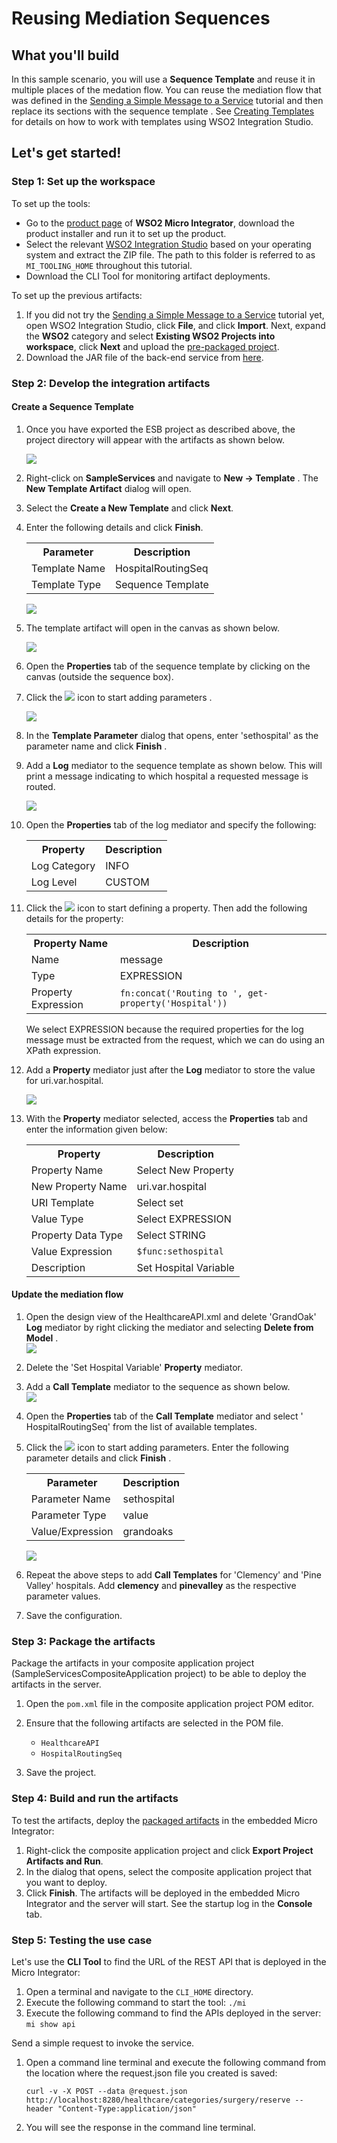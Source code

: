 # Reusing Mediation Sequences

## What you'll build

In this sample scenario, you will use a **Sequence Template**
and reuse it in multiple places of the medation flow. You can reuse the
mediation flow that was defined in the [Sending a Simple Message to a Service](integration/sending-a-simple-message-to-a-service.md) tutorial and then replace its sections with the sequence template . See [Creating Templates](../../develop/creating-artifacts/creating-sequence-templates.md) for details
on how to work with templates using WSO2 Integration Studio.

## Let's get started!

### Step 1: Set up the workspace

To set up the tools:

-   Go to the [product page](https://wso2.com/integration/) of **WSO2 Micro Integrator**, download the product installer and run it to set up the product.
-   Select the relevant [WSO2 Integration Studio](https://wso2.com/integration/tooling/) based on your operating system and extract the
    ZIP file.  The path to this folder is referred to as `MI_TOOLING_HOME` throughout this tutorial.
-   Download the CLI Tool for monitoring artifact deployments.

To set up the previous artifacts:

1.  If you did not try the [Sending a Simple Message to a Service](integration/sending-a-simple-message-to-a-service.md) tutorial yet, open WSO2 Integration Studio, click **File**, and click **Import**. Next, expand the **WSO2** category and select **Existing WSO2 Projects into workspace**, click **Next** and upload the [pre-packaged
project](https://github.com/wso2-docs/WSO2_EI/blob/master/Integration-Tutorial-Artifacts/SimpleMessageToServiceTutorial.zip). 
2.  Download the JAR file of the back-end service from [here](https://github.com/wso2-docs/WSO2_EI/blob/master/Back-End-Service/Hospital-Service-2.0.0.jar).

### Step 2: Develop the integration artifacts

#### Create a Sequence Template

1.  Once you have exported the ESB project as described above, the project directory will appear with the artifacts as shown below.

    ![](/assets/img/tutorials/sequence-temp-project-explorer.png)

2.  Right-click on **SampleServices** and navigate to **New -> Template** . The **New Template Artifact** dialog will open.
3.  Select the **Create a New Template** and click **Next**.
4.  Enter the following details and click **Finish**.
    <table>
        <tr>
            <th>Parameter</th>
            <th>Description</th>
        </tr>
        <tr>
            <td>Template Name</td>
            <td>HospitalRoutingSeq</td>
        </tr>
        <tr>
            <td>Template Type</td>
            <td>Sequence Template</td>
        </tr>
    </table>

    ![](https://lh6.googleusercontent.com/jlYENAKLNtl-psHJCLm1dG_ziOYkinAK755IrObL-xdK2KXYmCkMju76X957PeSMQ8Hn5Q5RfNRgv_Uq-wOjE6apTyTlU3-jhf0ZUylfuydaOTCp8EZPtWkQ4hS9_cLADSME168K)

5.  The template artifact will open in the canvas as shown below.

    ![](/assets/img/tutorials/sequence-canvas-1.png)

6.  Open the **Properties** tab of the sequence template by clicking on
    the canvas (outside the sequence box).  

7.  Click the ![](/assets/img/tutorials/plus-icon.png) icon
    to start adding parameters .

    ![](/assets/img/tutorials/sequence-canvas-2.png) 

8.  In the **Template Parameter** dialog that opens, enter 'sethospital' as the parameter name and click **Finish** .

9.  Add a **Log** mediator to the sequence template as shown below. This
    will print a message indicating to which hospital a requested
    message is routed.

    ![](/assets/img/tutorials/log-mediator-in-sequence.png) 

10. Open the **Properties** tab of the log mediator and specify the
    following:

    <table>
        <tr>
            <th>Property</th>
            <th>Description</th>
        </tr>
        <tr>
            <td>Log Category</td>
            <td>INFO</td>
        </tr>
        <tr>
            <td>Log Level</td>
            <td>CUSTOM</td>
        </tr>
    </table>

11. Click the ![](/assets/img/tutorials/plus-icon.png) icon
    to start defining a property. Then add the following details for the
    property:

    <table>
        <tr>
            <th>Property Name</th>
            <th>Description</th>
        </tr>
        <tr>
            <td> Name</td>
            <td>message</td>
        </tr>
        <tr>
            <td>Type</td>
            <td>EXPRESSION</td>
        </tr>
        <tr>
            <td>Property Expression</td>
            <td><code>fn:concat('Routing to ', get-property('Hospital')) </code></td>
        </tr>
    </table>

    We select EXPRESSION because the required properties for the log
    message must be extracted from the request, which we can do using an
    XPath expression.  

12. Add a **Property** mediator just after the **Log** mediator to store
    the value for uri.var.hospital.

    ![](https://lh6.googleusercontent.com/Q4ulnFRxB7JyfuTexWUkGz_BurFUn8K45OPKrKDy-fZ1dS9fbC3Y0CBTdCMcKanKdPD2Httx-7C6S746QEb96ixJ-y48On_IHgaxqG2FqnAQfM4JemIkN2EnSpoJgqvF2FGztgA-) 

13. With the **Property** mediator selected, access the **Properties**
    tab and enter the information given below:
    <table>
        <tr>
            <th>Property</th>
            <th>Description</th>
        </tr>
        <tr>
            <td>Property Name</td>
            <td>Select New Property</td>
        </tr>
        <tr>
            <td>New Property Name</td>
            <td>uri.var.hospital  </td>
        </tr>
        <tr>
            <td>URI Template</td>
            <td>Select set </td>
        </tr>
        <tr>
            <td>Value Type</td>
            <td>Select EXPRESSION</td>
        </tr>
        <tr>
            <td>Property Data Type</td>
            <td>Select STRING</td>
        </tr>
        <tr>
            <td>Value Expression</td>
            <td><code>$func:sethospital</code></td>
        </tr>
        <tr>
            <td>Description</td>
            <td>Set Hospital Variable</td>
        </tr>
    </table>

#### Update the mediation flow

1.  Open the design view of the HealthcareAPI.xml and delete 'GrandOak'
    **Log** mediator by right clicking the mediator and selecting
    **Delete from Model** .  
    ![](https://lh4.googleusercontent.com/6Lsp6WbAQJwjSbmsyWlKnIMkP6Q3cB9hiwzvGRkyFUtbZKteu--ePnwvaA2LqfD-7AyLqy6U1Im42We67PsSP4JhL41vlZ8nwTC8S2KrF11Hpfu365bBXhCNOZX8cMlgdBgGX7e-)

2.  Delete the 'Set Hospital Variable' **Property** mediator.

3.  Add a **Call Template** mediator to the sequence as shown below.  
    ![](https://lh6.googleusercontent.com/1SUm23IRnOH-vp_o0QWpSS3bhIawxhmsKN_1Y_PYyEaZ2k6_2tuDFeyyJtp18c8Q-p6mubMToqA6v4tyWDtBMgQcJdXet00Vtxa-IDnu7TTh5eSvqnEfSi9YEoxEhuE1yJO62w4B)

4.  Open the **Properties** tab of the **Call Template** mediator and
    select ' HospitalRoutingSeq' from the list of available templates.

5.  Click the ![](/assets/img/tutorials/plus-icon.png) icon
    to start adding parameters. Enter the following parameter details
    and click **Finish** .

    <table>
        <tr>
            <th>Parameter</th>
            <th>Description</th>
        </tr>
        <tr>
            <td>Parameter Name</td>
            <td>sethospital</td>
        </tr>
        <tr>
            <td>Parameter Type</td>
            <td>value</td>
        </tr>
        <tr>
            <td>Value/Expression</td>
            <td>grandoaks</td>
        </tr>
    </table>

    ![](https://lh5.googleusercontent.com/Pu0UusC_42jmt_VQ2NEA1PdwOI8z2VyC7bDm7HSJ6iJgf9J8Jz4k87PZ2e9UAuT62FEHdpFXXGlXx5n78qtBBvQxEmQbDkMlg3lCfTIn5grDxKDaZW0XGItxqJ72XmC0_uE84gKO)

6.  Repeat the above steps to add **Call Templates** for 'Clemency' and
    'Pine Valley' hospitals. Add **clemency** and **pinevalley** as the
    respective parameter values.

7.  Save the configuration.

### Step 3: Package the artifacts

Package the artifacts in your composite application project (SampleServicesCompositeApplication project) to be able to deploy the artifacts in the server.

1.  Open the `pom.xml` file in the composite application project POM editor.
2.  Ensure that the following artifacts are selected in the POM file.

    -   `HealthcareAPI`
    -   `HospitalRoutingSeq`

3.  Save the project.

### Step 4: Build and run the artifacts

To test the artifacts, deploy the [packaged artifacts](#step-3-package-the-artifacts) in the embedded Micro Integrator:

1.  Right-click the composite application project and click **Export Project Artifacts and Run**.
2.  In the dialog that opens, select the composite application project that you want to deploy.  
4.  Click **Finish**. The artifacts will be deployed in the embedded Micro Integrator and the server will start. See the startup log in the **Console** tab. 

### Step 5: Testing the use case

Let's use the **CLI Tool** to find the URL of the REST API that is deployed in the Micro Integrator:

1.  Open a terminal and navigate to the `CLI_HOME` directory.
2.  Execute the following command to start the tool:
    `./mi`
3.  Execute the following command to find the APIs deployed in the server:
    `mi show api`

Send a simple request to invoke the service.

1.  Open a command line terminal and execute the following command from
    the location where the request.json file you created is saved:

    ```
    curl -v -X POST --data @request.json http://localhost:8280/healthcare/categories/surgery/reserve --header "Content-Type:application/json"
    ```

2.  You will see the response in the command line terminal.
